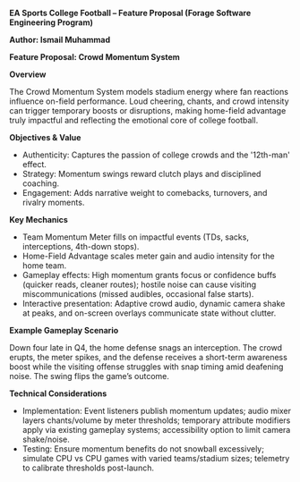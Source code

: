 **EA Sports College Football – Feature Proposal (Forage Software Engineering Program)**

**Author: Ismail Muhammad**

**Feature Proposal: Crowd Momentum System**

**Overview**

The Crowd Momentum System models stadium energy where fan reactions influence on-field
performance. Loud cheering, chants, and crowd intensity can trigger temporary boosts or disruptions,
making home-field advantage truly impactful and reflecting the emotional core of college football.

**Objectives & Value**

* Authenticity: Captures the passion of college crowds and the '12th-man' effect.
* Strategy: Momentum swings reward clutch plays and disciplined coaching.
* Engagement: Adds narrative weight to comebacks, turnovers, and rivalry moments.

**Key Mechanics**

* Team Momentum Meter fills on impactful events (TDs, sacks, interceptions, 4th-down stops).
* Home-Field Advantage scales meter gain and audio intensity for the home team.
* Gameplay effects: High momentum grants focus or confidence buffs (quicker reads, cleaner routes);
hostile noise can cause visiting miscommunications (missed audibles, occasional false starts).
* Interactive presentation: Adaptive crowd audio, dynamic camera shake at peaks, and on-screen
overlays communicate state without clutter.

**Example Gameplay Scenario**

Down four late in Q4, the home defense snags an interception. The crowd erupts, the meter spikes,
and the defense receives a short-term awareness boost while the visiting offense struggles with
snap timing amid deafening noise. The swing flips the game’s outcome.

**Technical Considerations**

* Implementation: Event listeners publish momentum updates; audio mixer layers chants/volume
by meter thresholds; temporary attribute modifiers apply via existing gameplay systems;
accessibility option to limit camera shake/noise.
* Testing: Ensure momentum benefits do not snowball excessively; simulate CPU vs CPU games
with varied teams/stadium sizes; telemetry to calibrate thresholds post-launch.
